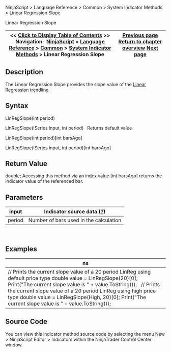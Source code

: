 ﻿
NinjaScript > Language Reference > Common > System Indicator Methods > Linear Regression Slope

Linear Regression Slope

| << [Click to Display Table of Contents](linear_regression_slope.md) >> **Navigation:**     [NinjaScript](ninjascript.md) > [Language Reference](language_reference_wip.md) > [Common](common.md) > [System Indicator Methods](indicators.md) > Linear Regression Slope | [Previous page](linear_regression_intercept.md) [Return to chapter overview](indicators.md) [Next page](maenvelopes.md) |
| --- | --- |
## Description
The Linear Regression Slope provides the slope value of the [Linear Regression](linear_regression.md) trendline.

## Syntax
LinRegSlope(int period)  

LinRegSlope(ISeries<double> input, int period)
 
Returns default value  

LinRegSlope(int period)[int barsAgo]  

LinRegSlope(ISeries<double> input, int period)[int barsAgo]

## Return Value
double; Accessing this method via an index value [int barsAgo] returns the indicator value of the referenced bar.

## Parameters

| input | Indicator source data ([?](valid_input_data_for_indicator.md)) |
| --- | --- |
| period | Number of bars used in the calculation |
 
## 
## Examples

| ns |
| --- |
| // Prints the current slope value of a 20 period LinReg using default price type double value = LinRegSlope(20)[0]; Print("The current slope value is " + value.ToString());   // Prints the current slope value of a 20 period LinReg using high price type double value = LinRegSlope(High, 20)[0]; Print("The current slope value is " + value.ToString()); |

## Source Code
You can view this indicator method source code by selecting the menu New > NinjaScript Editor > Indicators within the NinjaTrader Control Center window.
